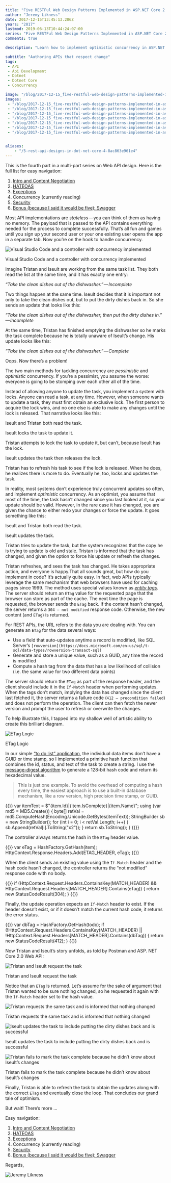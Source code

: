 ```yaml
---
title: "Five RESTFul Web Design Patterns Implemented in ASP.NET Core 2.0 Part 4: Optimistic Concurrency"
author: "Jeremy Likness"
date: 2017-12-15T13:45:13.206Z
years: "2017"
lastmod: 2019-06-13T10:44:24-07:00
series: "Five RESTFul Web Design Patterns Implemented in ASP.NET Core 2.0"
comments: true

description: "Learn how to implement optimistic concurrency in ASP.NET Core apps by leveraging the concept of entity tags or ETags."

subtitle: "Authoring APIs that respect change"
tags:
 - API 
 - Api Development 
 - Dotnet 
 - Dotnet Core 
 - Concurrency 

image: "/blog/2017-12-15_five-restful-web-design-patterns-implemented-in-asp.net-core-2.0-part-4-optimistic-concurrency/images/1.png" 
images:
 - "/blog/2017-12-15_five-restful-web-design-patterns-implemented-in-asp.net-core-2.0-part-4-optimistic-concurrency/images/1.png" 
 - "/blog/2017-12-15_five-restful-web-design-patterns-implemented-in-asp.net-core-2.0-part-4-optimistic-concurrency/images/2.png" 
 - "/blog/2017-12-15_five-restful-web-design-patterns-implemented-in-asp.net-core-2.0-part-4-optimistic-concurrency/images/3.png" 
 - "/blog/2017-12-15_five-restful-web-design-patterns-implemented-in-asp.net-core-2.0-part-4-optimistic-concurrency/images/4.png" 
 - "/blog/2017-12-15_five-restful-web-design-patterns-implemented-in-asp.net-core-2.0-part-4-optimistic-concurrency/images/5.png" 
 - "/blog/2017-12-15_five-restful-web-design-patterns-implemented-in-asp.net-core-2.0-part-4-optimistic-concurrency/images/6.png" 
 - "/blog/2017-12-15_five-restful-web-design-patterns-implemented-in-asp.net-core-2.0-part-4-optimistic-concurrency/images/7.gif" 


aliases:
    - "/5-rest-api-designs-in-dot-net-core-4-8ac863e961e4"
---
```


This is the fourth part in a multi-part series on Web API design. Here is the full list for easy navigation:

1. [Intro and Content Negotiation](/5-rest-api-designs-in-dot-net-core-1-29a8527e999c)
2. [HATEOAS](/5-rest-api-designs-in-dot-net-core-2-ad2f204c2d11)
3. [Exceptions](/5-rest-api-designs-in-dot-net-core-3-91ebff38393d)
4. Concurrency (currently reading)
5. [Security](/5-rest-api-designs-in-dot-net-core-5-3ee2cf16713e)
6. [Bonus (because I said it would be five): Swagger](/5-rest-api-designs-in-dot-net-core-6-9e87cf562241)

Most API implementations are _stateless_ — you can think of them as having no memory. The payload that is passed to the API contains everything needed for the process to complete successfully. That’s all fun and games until you sign up your second user or your one existing user opens the app in a separate tab. Now you’re on the hook to handle concurrency.

![Visual Studio Code and a controller with concurrency implemented](/blog/2017-12-15_five-restful-web-design-patterns-implemented-in-asp.net-core-2.0-part-4-optimistic-concurrency/images/1.png)
<figcaption>Visual Studio Code and a controller with concurrency implemented</figcaption>

Imagine Tristan and Iseult are working from the same task list. They both read the list at the same time, and it has exactly one entry:

_“Take the clean dishes out of the dishwasher.” — Incomplete_

Two things happen at the same time. Iseult decides that it is important not only to take the clean dishes out, but to put the dirty dishes back in. So she sends an update that looks like this:

_“Take the clean dishes out of the dishwasher, then put the dirty dishes in.” — Incomplete_

At the same time, Tristan has finished emptying the dishwasher so he marks the task complete because he is totally unaware of Iseult’s change. His update looks like this:

_“Take the clean dishes out of the dishwasher.” — Complete_

Oops. Now there’s a problem!

The two main methods for tackling concurrency are _pessimistic_ and _optimistic_ concurrency. If you’re a pessimist, you assume the worse: everyone is going to be stomping over each other all of the time.

Instead of allowing anyone to update the task, you implement a system with locks. Anyone can read a task, at any time. However, when someone wants to update a task, they must first obtain an exclusive lock. The first person to acquire the lock wins, and no one else is able to make any changes until the lock is released. That narrative looks like this:

Iseult and Tristan both read the task.

Iseult locks the task to update it.

Tristan attempts to lock the task to update it, but can’t, because Iseult has the lock.

Iseult updates the task then releases the lock.

Tristan has to refresh his task to see if the lock is released. When he does, he realizes there is more to do. Eventually he, too, locks and updates the task.

In reality, most systems don’t experience truly concurrent updates so often, and implement _optimistic_ concurrency. As an optimist, you assume that most of the time, the task hasn’t changed since you last looked at it, so your update should be valid. However, in the rare case it has changed, you are given the chance to either redo your changes or force the update. It goes something like this:

Iseult and Tristan both read the task.

Iseult updates the task.

Tristan tries to update the task, but the system recognizes that the copy he is trying to update is old and stale. Tristan is informed that the task has changed, and given the option to force his update or refresh the changes.

Tristan refreshes, and sees the task has changed. He takes appropriate action, and everyone is happy.That all sounds great, but how do you implement in code? It’s actually quite easy. In fact, web APIs typically leverage the same mechanism that web browsers have used for caching pages since 1999. The method uses special values known as [_entity tags_](https://tools.ietf.org/html/rfc7232#section-2.3). The server should return an `ETag` value for the requested page that the browser can store as part of the cache. The next time the page is requested, the browser sends the `ETag` back. If the content hasn’t changed, the server returns a `304 — not modified` response code. Otherwise, the new content (and `ETag`) is returned.

For REST APIs, the URL refers to the data you are dealing with. You can generate an `ETag` for the data several ways:

* Use a field that auto-updates anytime a record is modified, like SQL Server’s `[rowversion](https://docs.microsoft.com/en-us/sql/t-sql/data-types/rowversion-transact-sql)`
* Generate and store a unique value, such as a GUID, any time the record is modified
* Compute a hash tag from the data that has a low likelihood of collision (i.e. the same value for two different data points)

The server should return the `ETag` as part of the response header, and the client should include it in the `If-Match` header when performing updates. When the tags don’t match, implying the data has changed since the client last fetched it, the server returns a failure code (`412 — precondition failed`) and does not perform the operation. The client can then fetch the newer version and prompt the user to refresh or overwrite the changes.

To help illustrate this, I tapped into my shallow well of artistic ability to create this brilliant diagram.

![ETag Logic](/blog/2017-12-15_five-restful-web-design-patterns-implemented-in-asp.net-core-2.0-part-4-optimistic-concurrency/images/2.png)
<figcaption>ETag Logic</figcaption>

In our simple <i class="fab fa-github"></i> [“to do list” application](https://github.com/JeremyLikness/PASS-2017/tree/master/05-REST-Advanced/Slide6-TodoApi-ETag), the individual data items don’t have a GUID or time stamp, so I implemented a primitive hash function that combines the id, status, and text of the task to create a string. I use the [message-digest algorithm](https://en.wikipedia.org/wiki/MD5) to generate a 128-bit hash code and return its hexadecimal value.

> This is just one example. To avoid the overhead of computing a hash every time, the easiest approach is to use a built-in database mechanism, like a row version, high precision time stamp, or GUID.

{{<highlight CSharp>}}
var itemText = $"{item.Id}|{item.IsComplete}|{item.Name}";
using (var md5 = MD5.Create())
{
    byte[] retVal = md5.ComputeHash(Encoding.Unicode.GetBytes(itemText));
    StringBuilder sb = new StringBuilder();
    for (int i = 0; i < retVal.Length; i++)
    {
        sb.Append(retVal[i].ToString("x2"));
    }
    return sb.ToString();
}
{{</highlight>}}

The controller always returns the hash in the `ETag` header value.

{{<highlight CSharp>}}
var eTag = HashFactory.GetHash(item);
HttpContext.Response.Headers.Add(ETAG_HEADER, eTag);
{{</highlight>}}

When the client sends an existing value using the `If-Match` header and the hash code hasn’t changed, the controller returns the “not modified” response code with no body.

{{<highlight CSharp>}}
if (HttpContext.Request.Headers.ContainsKey(MATCH_HEADER) &&
    HttpContext.Request.Headers[MATCH_HEADER].Contains(eTag))
{
    return new StatusCodeResult(304);
}
{{</highlight>}}

Finally, the update operation expects an `If-Match` header to exist. If the header doesn’t exist, or if it doesn’t match the current hash code, it returns the error status.

{{<highlight CSharp>}}
var dbTag = HashFactory.GetHash(todo);
if (!HttpContext.Request.Headers.ContainsKey(MATCH_HEADER) ||
    !HttpContext.Request.Headers[MATCH_HEADER].Contains(dbTag))
{
    return new StatusCodeResult(412);
}
{{</highlight>}}

Now Tristan and Iseult’s story unfolds, as told by Postman and ASP. NET Core 2.0 Web API:

![Tristan and Iseult request the task](/blog/2017-12-15_five-restful-web-design-patterns-implemented-in-asp.net-core-2.0-part-4-optimistic-concurrency/images/3.png)
<figcaption>Tristan and Iseult request the task</figcaption>

Notice that an `ETag` is returned. Let’s assume for the sake of argument that Tristan wanted to be sure nothing changed, so he requested it again with the `If-Match` header set to the hash value.

![Tristan requests the same task and is informed that nothing changed](/blog/2017-12-15_five-restful-web-design-patterns-implemented-in-asp.net-core-2.0-part-4-optimistic-concurrency/images/4.png)
<figcaption>Tristan requests the same task and is informed that nothing changed</figcaption>

![Iseult updates the task to include putting the dirty dishes back and is successful](/blog/2017-12-15_five-restful-web-design-patterns-implemented-in-asp.net-core-2.0-part-4-optimistic-concurrency/images/5.png)
<figcaption>Iseult updates the task to include putting the dirty dishes back and is successful</figcaption>

![Tristan fails to mark the task complete because he didn’t know about Iseult’s changes](/blog/2017-12-15_five-restful-web-design-patterns-implemented-in-asp.net-core-2.0-part-4-optimistic-concurrency/images/6.png)
<figcaption>Tristan fails to mark the task complete because he didn’t know about Iseult’s changes</figcaption>

Finally, Tristan is able to refresh the task to obtain the updates along with the correct `ETag` and eventually close the loop. That concludes our grand tale of optimism.

But wait! There’s more …

Easy navigation:

1. [Intro and Content Negotiation](/5-rest-api-designs-in-dot-net-core-1-29a8527e999c)
2. [HATEOAS](/5-rest-api-designs-in-dot-net-core-2-ad2f204c2d11)
3. [Exceptions](/5-rest-api-designs-in-dot-net-core-3-91ebff38393d)
4. Concurrency (currently reading)
5. [Security](/5-rest-api-designs-in-dot-net-core-5-3ee2cf16713e)
6. [Bonus (because I said it would be five): Swagger](/5-rest-api-designs-in-dot-net-core-6-9e87cf562241)

Regards,

![Jeremy Likness](/blog/2017-12-15_five-restful-web-design-patterns-implemented-in-asp.net-core-2.0-part-4-optimistic-concurrency/images/7.gif)
